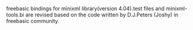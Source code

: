 freebasic bindings for minixml library(version 4.04).test files and minixml-tools.bi are revised based on the code written by D.J.Peters (Joshy) in freebasic community.
